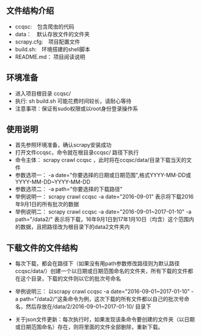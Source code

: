 ## 文件结构介绍
* ccqsc:　包含爬虫的代码
* data：　默认存放文件的文件夹
* scrapy.cfg:　项目配置文件
* build.sh:　环境搭建的shell脚本
* README.md： 项目阅读说明

## 环境准备
* 进入项目根目录 ccqsc/
* 执行: sh build.sh 可能花费时间较长，请耐心等待
* 注意事项：保证有sudo权限或以root身份登录操作系

## 使用说明
* 首先参照环境准备，确认scrapy安装成功
* 打开文件ccqsc，命令就在根目录ccqsc/ 路径下执行
* 命令主体： scrapy crawl ccqsc ，此时将在ccqsc/data/目录下载当天的文件 
* 参数选项一：  -a date="你要选择的日期或日期范围",格式YYYY-MM-DD或YYYY-MM-DD~YYYY-MM-DD
* 参数选项二：  -a path="你要选择的下载路径"
* 举例说明一：  scrapy crawl ccqsc  -a date="2016-09-01" 表示将下载2016年9月1日的所有批次的数据
* 举例说明二：  scrapy crawl ccqsc  -a date="2016-09-01~2017-01-10" -a path="/data2/"  表示将下载，16年9月1日到17年1月10日（均含）这个范围内的数据，且把路径改为根目录下的data2文件夹内

## 下载文件的文件结构
* 每次下载，都会在路径下（如果没有用path参数修改路径则为默认路径ccqsc/data/）创建一个以日期或日期范围命名的文件夹，所有下载的文件都在这个目录，下载的文件则以它的批次号命名

* 举例说明三： 以scrapy crawl ccqsc  -a date="2016-09-01~2017-01-10" -a path="/data2/"这条命令为例，这次下载的所有文件都以自己的批次号命名，然后存放在/data/2/2016-09-01~2017-01-10/ 目录下

* 关于json文件更新：每次执行时，如果发现该条命令要创建的文件夹（以日期或日期范围命名）存在，则将里面的文件全部删除，重新下载。